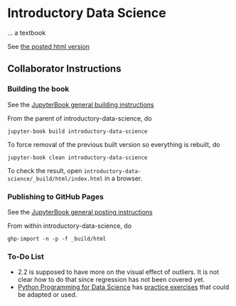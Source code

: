# Introductory Data Science

... a textbook

See [the posted html version](https://data-ohio.github.io/introductory-data-science/intro.html)

## Collaborator Instructions

### Building the book 

See the [JupyterBook general building instructions](https://jupyterbook.org/en/stable/start/build.html)

From the parent of introductory-data-science, do

    jupyter-book build introductory-data-science
	
To force removal of the previous built version so everything is rebuilt, do

    jupyter-book clean introductory-data-science
	
To check the result, open `introductory-data-science/_build/html/index.html` in a browser.
	
### Publishing to GitHub Pages

See the [JupyterBook general posting instructions](https://jupyterbook.org/en/stable/start/publish.html)

From within introductory-data-science, do

    ghp-import -n -p -f _build/html

### To-Do List

* 2.2 is supposed to have more on the visual effect of outliers.
  It is not clear how to do that since regression has not been covered yet.
* [Python Programming for Data Science](https://www.tomasbeuzen.com/python-programming-for-data-science/README.html) has 
  [practice exercises](https://www.tomasbeuzen.com/python-programming-for-data-science/practice-exercises/chapter1-basics-practice.html#) that could be adapted or used.

